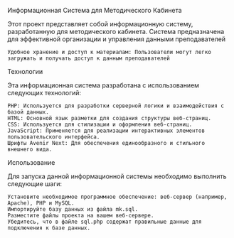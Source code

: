 Информационная Система для Методического Кабинета

Этот проект представляет собой информационную систему, разработанную для методического кабинета. Система предназначена для эффективной организации и управления данными преподавателей

    Удобное хранение и доступ к материалам: Пользователи могут легко загружать и получать доступ к данным преподавателей

Технологии

Эта информационная система разработана с использованием следующих технологий:

    PHP: Используется для разработки серверной логики и взаимодействия с базой данных.
    HTML: Основной язык разметки для создания структуры веб-страниц.
    CSS: Используется для стилизации и оформления веб-страниц.
    JavaScript: Применяется для реализации интерактивных элементов пользовательского интерфейса.
    Шрифты Avenir Next: Для обеспечения единообразного и стильного внешнего вида.

Использование

Для запуска данной информационной системы необходимо выполнить следующие шаги:

    Установите необходимое программное обеспечение: веб-сервер (например, Apache), PHP и MySQL.
    Импортируйте базу данных из файла mk.sql.
    Разместите файлы проекта на вашем веб-сервере.
    Убедитесь, что в файле sql.php содержат правильные данные для подключения к базе данных.
